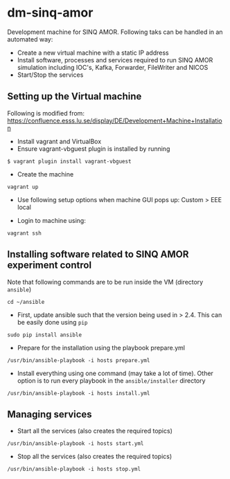 # dm-sinq-amor
Development machine for SINQ AMOR. Following taks can be handled in an automated way:
- Create a new virtual machine with a static IP address
- Install software, processes and services required to run SINQ AMOR simulation including IOC's, Kafka, Forwarder, FileWriter and NICOS
- Start/Stop the services

## Setting up the Virtual machine
Following is modified from: https://confluence.esss.lu.se/display/DE/Development+Machine+Installation
- Install vagrant and VirtualBox
- Ensure vagrant-vbguest plugin is installed by running
```
$ vagrant plugin install vagrant-vbguest
```

- Create the machine
```
vagrant up
```

- Use following setup options when machine GUI pops up: Custom > EEE local

- Login to machine using:
```
vagrant ssh
```

## Installing software related to SINQ AMOR experiment control
Note that following commands are to be run inside the VM (directory `ansible`)
```
cd ~/ansible
```

- First, update ansible such that the version being used in > 2.4. This can be easily done using `pip`
```
sudo pip install ansible
```

- Prepare for the installation using the playbook prepare.yml
```
/usr/bin/ansible-playbook -i hosts prepare.yml
```

- Install everything using one command (may take a lot of time). Other option is to run every playbook in the `ansible/installer` directory
```
/usr/bin/ansible-playbook -i hosts install.yml
```

## Managing services
- Start all the services (also creates the required topics)
```
/usr/bin/ansible-playbook -i hosts start.yml
```

- Stop all the services (also creates the required topics)
```
/usr/bin/ansible-playbook -i hosts stop.yml
```


